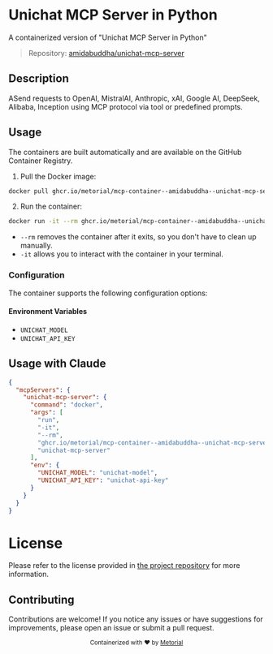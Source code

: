 
# Unichat MCP Server in Python

A containerized version of "Unichat MCP Server in Python"

> Repository: [amidabuddha/unichat-mcp-server](https://github.com/amidabuddha/unichat-mcp-server)

## Description

ASend requests to OpenAI, MistralAI, Anthropic, xAI, Google AI, DeepSeek, Alibaba, Inception using MCP protocol via tool or predefined prompts.


## Usage

The containers are built automatically and are available on the GitHub Container Registry.

1. Pull the Docker image:

```bash
docker pull ghcr.io/metorial/mcp-container--amidabuddha--unichat-mcp-server--unichat-mcp-server
```

2. Run the container:

```bash
docker run -it --rm ghcr.io/metorial/mcp-container--amidabuddha--unichat-mcp-server--unichat-mcp-server 
```

- `--rm` removes the container after it exits, so you don't have to clean up manually.
- `-it` allows you to interact with the container in your terminal.


### Configuration

The container supports the following configuration options:




#### Environment Variables

- `UNICHAT_MODEL`
- `UNICHAT_API_KEY`




## Usage with Claude

```json
{
  "mcpServers": {
    "unichat-mcp-server": {
      "command": "docker",
      "args": [
        "run",
        "-it",
        "--rm",
        "ghcr.io/metorial/mcp-container--amidabuddha--unichat-mcp-server--unichat-mcp-server",
        "unichat-mcp-server"
      ],
      "env": {
        "UNICHAT_MODEL": "unichat-model",
        "UNICHAT_API_KEY": "unichat-api-key"
      }
    }
  }
}
```

# License

Please refer to the license provided in [the project repository](https://github.com/amidabuddha/unichat-mcp-server) for more information.

## Contributing

Contributions are welcome! If you notice any issues or have suggestions for improvements, please open an issue or submit a pull request.

<div align="center">
  <sub>Containerized with ❤️ by <a href="https://metorial.com">Metorial</a></sub>
</div>
  